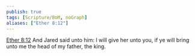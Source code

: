 ```yaml
---
publish: true
tags: [Scripture/BoM, noGraph]
aliases: ["Ether 8:12"]
---
```

[Ether 8:12](https://churchofjesuschrist.org/study/scriptures/bofm/ether/8?lang=eng&id=p12#p12) And Jared said unto him: I will give her unto you, if ye will bring unto me the head of my father, the king.
